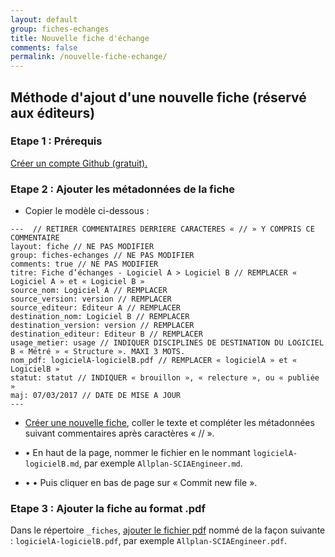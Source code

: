 ```yaml
---
layout: default
group: fiches-echanges
title: Nouvelle fiche d'échange
comments: false
permalink: /nouvelle-fiche-echange/
---
```


## Méthode d'ajout d'une nouvelle fiche (réservé aux éditeurs)

### Etape 1 : Prérequis

[Créer un compte Github (gratuit).](https://github.com/join)

### Etape 2 : Ajouter les métadonnées de la fiche

* Copier le modèle ci-dessous :

```
---  // RETIRER COMMENTAIRES DERRIERE CARACTERES « // » Y COMPRIS CE COMMENTAIRE
layout: fiche // NE PAS MODIFIER
group: fiches-echanges // NE PAS MODIFIER
comments: true // NE PAS MODIFIER
titre: Fiche d’échanges - Logiciel A > Logiciel B // REMPLACER « Logiciel A » et « Logiciel B »
source_nom: Logiciel A // REMPLACER
source_version: version // REMPLACER
source_editeur: Editeur A // REMPLACER
destination_nom: Logiciel B // REMPLACER
destination_version: version // REMPLACER
destination_editeur: Editeur B // REMPLACER
usage_metier: usage // INDIQUER DISCIPLINES DE DESTINATION DU LOGICIEL B « Métré » « Structure ». MAXI 3 MOTS.
nom_pdf: logicielA-logicielB.pdf // REMPLACER « logicielA » et « LogicielB »
statut: statut // INDIQUER « brouillon », « relecture », ou « publiée »  
maj: 07/03/2017 // DATE DE MISE A JOUR
---
```

* [Créer une nouvelle fiche](https://github.com/bimstandards/bimstandards/new/gh-pages/_fiches), coller le texte et compléter les métadonnées suivant commentaires  après caractères « // ». 

* •	En haut de la page, nommer le fichier en le nommant  `logicielA-logicielB.md`, par exemple `Allplan-SCIAEngineer.md`.


* •	•	Puis cliquer en bas de page sur « Commit new file ».

### Etape 3 : Ajouter la fiche au format .pdf

Dans le répertoire `_fiches`, [ajouter le fichier pdf](https://github.com/bimstandards/bimstandards/upload/gh-pages/_fiches) nommé de la façon suivante : `logicielA-logicielB.pdf`, par exemple `Allplan-SCIAEngineer.pdf`.
